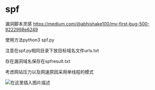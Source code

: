 # spf

漏洞脚本灵感 https://medium.com/@abhishake100/my-first-bug-500-9222998e6249 

使用方法python3 spf.py

注意在spf.py相同目录下放目标域名文件urls.txt

存在漏洞域名保存在spfresult.txt

考虑网站压力以及网速原因采用单线程的模式



![在这里插入图片描述](https://img-blog.csdnimg.cn/20200605233646999.png)